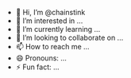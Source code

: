 - 👋 Hi, I’m @chainstink
- 👀 I’m interested in ...
- 🌱 I’m currently learning ...
- 💞️ I’m looking to collaborate on ...
- 📫 How to reach me ...
- 😄 Pronouns: ...
- ⚡ Fun fact: ...

<!---
chainstink/chainstink is a ✨ special ✨ repository because its `README.md` (this file) appears on your GitHub profile.
You can click the Preview link to take a look at your changes.
--->
